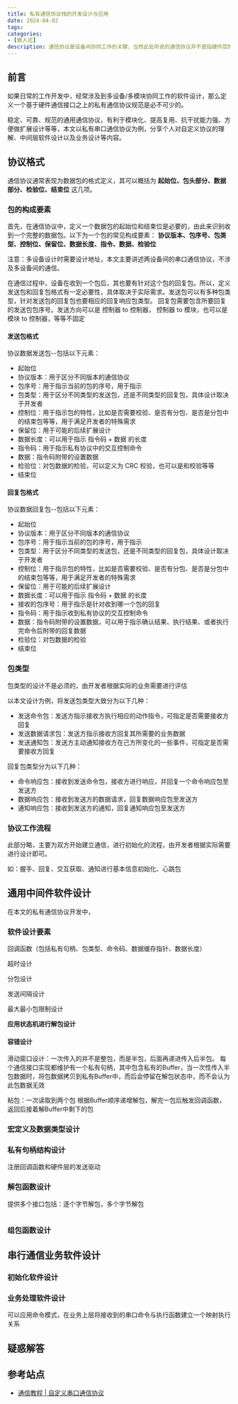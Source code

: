 ```yaml
---
title: 私有通信协议栈的开发设计与应用
date: 2024-04-02
tags:
categories:
- [嵌入式]
description: 通信协议是设备间协同工作的关键，当然此处所说的通信协议并不是指硬件层的 UART、IIC、SPI 等通信接口，也不是指 BLE、WI-FI、USB 此类数据传输协议，其是特指在已经实现设备间数据透明传输通路的基础上，再封装的一层私有协议，用于规范设备间业务数据/功能/命令等的交互，从而实现稳定可靠的多设备多模块间协同工作。
---
```




## 前言

如果日常的工作开发中，经常涉及到多设备/多模块协同工作的软件设计，那么定义一个基于硬件通信接口之上的私有通信协议规范是必不可少的。

稳定、可靠、规范的通用通信协议，有利于模块化、提高复用、抗干扰能力强、方便做扩展设计等等，本文以私有串口通信协议为例，分享个人对自定义协议的理解、中间层软件设计以及业务设计等内容。


## 协议格式

通信协议通常表现为数据包的格式定义，其可以概括为 **起始位、包头部分、数据部分、检验位、结束位** 这几项。

### 包的构成要素

首先，在通信协议中，定义一个数据包的起始位和结束位是必要的，由此来识别收到一个完整的数据包。以下为一个包的常见构成要素：
**协议版本、包序号、包类型、控制位、保留位、数据长度、指令、数据、检验位**

注意：多设备设计时需要设计地址，本文主要讲述两设备间的串口通信协议，不涉及多设备间的通信。

在通信过程中，设备在收到一个包后，其也要有针对这个包的回复包。所以，定义发送包和回复包格式有一定必要性，具体取决于实际需求。发送包可以有多种包类型，针对发送包的回复包也要相应的回复响应包类型。 回复包需要包含所要回复的发送包包序号。发送方向可以是 控制器 to 控制器， 控制器 to 模块，也可以是 模块 to 控制器，等等不固定


#### 发送包格式

协议数据发送包--包括以下元素：
- 起始位
- 协议版本：用于区分不同版本的通信协议
- 包序号：用于指示当前的包的序号，用于指示
- 包类型：用于区分不同类型的发送包，还是不同类型的回复包，具体设计取决于开发者
- 控制位：用于指示包的特性，比如是否需要校验、是否有分包、是否是分包中的结束包等等，用于满足开发者的特殊需求
- 保留位：用于可能的后续扩展设计
- 数据长度：可以用于指示 指令码 + 数据 的长度
- 指令码：用于指示私有协议中的交互控制命令
- 数据：指令码附带的设置数据
- 检验位：对包数据的检验，可以定义为 CRC 校验，也可以是和校验等等
- 结束位


#### 回复包格式

协议数据回复包--包括以下元素：
- 起始位
- 协议版本：用于区分不同版本的通信协议
- 包序号：用于指示当前的包的序号，用于指示
- 包类型：用于区分不同类型的发送包，还是不同类型的回复包，具体设计取决于开发者
- 控制位：用于指示包的特性，比如是否需要校验、是否有分包、是否是分包中的结束包等等，用于满足开发者的特殊需求
- 保留位：用于可能的后续扩展设计
- 数据长度：可以用于指示 指令码 + 数据 的长度
- 接收的包序号：用于指示是针对收到哪一个包的回复
- 指令码：用于指示收到私有协议的交互控制命令
- 数据：指令码附带的设置数据，可以用于指示确认结果、执行结果、或者执行完命令后附带的回复数据
- 检验位：对包数据的检验
- 结束位

### 包类型

包类型的设计不是必须的，由开发者根据实际的业务需要进行评估

以本文设计为例，将发送包类型大致分为以下几种：
- 发送命令包：发送方指示接收方执行相应的动作指令，可指定是否需要接收方回复
- 发送数据请求包：发送方指示接收方回复其所需要的业务数据
- 发送通知包：发送方主动通知接收方在己方所变化的一些事件，可指定是否需要接收方回复

回复包类型分为以下几种：
- 命令响应包：接收到发送命令包，接收方进行响应，并回复一个命令响应包至发送方
- 数据响应包：接收到发送方的数据请求，回复数据响应包至发送方
- 通知响应包：接收到发送方的通知，回复通知响应包至发送方


### 协议工作流程

此部分略，主要为双方开始建立通信，进行初始化的流程，由开发者根据实际需要进行设计即可。

如：握手、回复、交互获取、通知进行基本信息初始化、心跳包



## 通用中间件软件设计

在本文的私有通信协议开发中，


### 软件设计要素

回调函数（包括私有句柄、包类型、命令码、数据缓存指针、数据长度）

超时设计

分包设计

发送间隔设计

最大最小包限制设计


**应用状态机进行解包设计**


#### 容错设计

滑动窗口设计：一次传入的并不是整包，而是半包，后面再递进传入后半包。
每个通信接口实现都维护有一个私有句柄，其中包含私有的Buffer，当一次性传入半包数据时，将包数据拷贝到私有Buffer中，而后会停留在解包状态中，而不会认为此包数据无效


粘包：一次读取到两个包
根据Buffer顺序递增解包，解完一包后触发回调函数，返回后接着解Buffer中剩下的包


### 宏定义及数据类型设计


### 私有句柄结构设计

注册回调函数和硬件层的发送驱动


### 解包函数设计

提供多个接口包括：逐个字节解包，多个字节解包

```c

```


### 组包函数设计






## 串行通信业务软件设计



### 初始化软件设计



### 业务处理软件设计

可以应用命令模式，在业务上层将接收到的串口命令与执行函数建立一个映射执行关系


## 疑惑解答



## 参考站点


- [通信教程 | 自定义串口通信协议](https://blog.csdn.net/ybhuangfugui/article/details/123143683)



